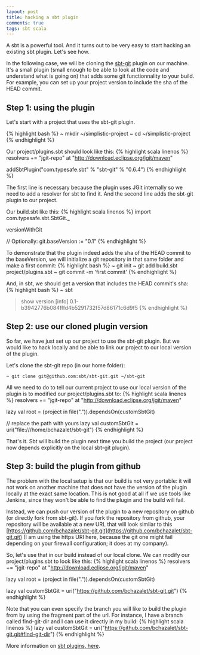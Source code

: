 ```yaml
---
layout: post
title: hacking a sbt plugin
comments: true
tags: sbt scala
---
```

A sbt is a powerful tool. And it turns out to be very easy to start hacking an existing sbt plugin. Let's see how.

In the following case, we will be cloning the [sbt-git](https://github.com/sbt/sbt-git) plugin on our machine. It's a small plugin (small enough to be able to look at the code and understand what is going on) that adds some git functionnality to your build. For example, you can set up your project version to include the sha of the HEAD commit.

## Step 1: using the plugin
Let's start with a project that uses the sbt-git plugin.

{% highlight bash %}
~ mkdir ~/simplistic-project
~ cd ~/simplistic-project
{% endhighlight %}

Our project/plugins.sbt should look like this:
{% highlight scala linenos %}
resolvers += "jgit-repo" at "http://download.eclipse.org/jgit/maven"

addSbtPlugin("com.typesafe.sbt" % "sbt-git" % "0.6.4")
{% endhighlight %}

The first line is necessary because the plugin uses JGit internally so we need to add a resolver for sbt to find it. And the second line adds the sbt-git plugin to our project.

Our build.sbt like this:
{% highlight scala linenos %}
import com.typesafe.sbt.SbtGit._

versionWithGit

// Optionally:
git.baseVersion := "0.1"
{% endhighlight %}

To demonstrate that the plugin indeed adds the sha of the HEAD commit to the baseVersion, we will initialize a git repository in that same folder and make a first commit:
{% highlight bash %}
~ git init
~ git add build.sbt project/plugins.sbt
~ git commit -m 'first commit'
{% endhighlight %}

And, in sbt, we should get a version that includes the HEAD commit's sha:
{% highlight bash %}
~ sbt
> show version
[info] 0.1-b3942776b084fffd4b5291732f57d86171c6d9f5
{% endhighlight %}
## Step 2: use our cloned plugin version

So far, we have just set up our project to use the sbt-git plugin. But we would like to hack locally and be able to link our project to our local version of the plugin.

Let's clone the sbt-git repo (in our home folder):

    ~ git clone git@github.com:sbt/sbt-git.git ~/sbt-git


All we need to do to tell our current project to use our local version of the plugin is to modified our project/plugins.sbt to:
{% highlight scala linenos %}
resolvers += "jgit-repo" at "http://download.eclipse.org/jgit/maven"

lazy val root = (project in file(".")).dependsOn(customSbtGit)

// replace the path with yours
lazy val customSbtGit = uri("file:///home/bchazalet/sbt-git")
{% endhighlight %}

That's it. Sbt will build the plugin next time you build the project (our project now depends explicitly on the local sbt-git plugin).

## Step 3: build the plugin from github
The problem with the local setup is that our build is not very portable: it will not work on another machine that does not have the version of the plugin locally at the exact same location. This is not good at all if we use tools like Jenkins, since they won't be able to find the plugin and the build will fail.

Instead, we can push our version of the plugin to a new repository on github (or directly fork from sbt-git). If you fork the repository from github, your repository will be available at a new URL that will look similar to this [https://github.com/bchazalet/sbt-git.git](https://github.com/bchazalet/sbt-git.git) (I am using the https URI here, because the git one might fail depending on your firewall configuration; it does at my company).

So, let's use that in our build instead of our local clone. We can modify our project/plugins.sbt to look like this:
{% highlight scala linenos %}
resolvers += "jgit-repo" at "http://download.eclipse.org/jgit/maven"

lazy val root = (project in file(".")).dependsOn(customSbtGit)

lazy val customSbtGit = uri("https://github.com/bchazalet/sbt-git.git")
{% endhighlight %}

Note that you can even specify the branch you will like to build the plugin from by using the fragment part of the url. For instance, I have a branch called find-git-dir and I can use it directly in my build:
{% highlight scala linenos %}
lazy val customSbtGit = uri("https://github.com/bchazalet/sbt-git.git#find-git-dir")
{% endhighlight %}

More information on [sbt plugins, here](http://www.scala-sbt.org/0.13/docs/Plugins.html).